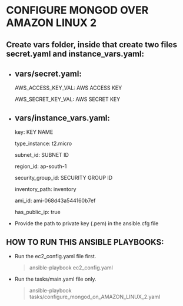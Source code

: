 # CONFIGURE MONGOD OVER AMAZON LINUX 2

## Create vars folder, inside that create two files secret.yaml and instance_vars.yaml: 

- vars/secret.yaml:
  ----------------
  
     AWS_ACCESS_KEY_VAL: AWS ACCESS KEY

     AWS_SECRET_KEY_VAL: AWS SECRET KEY


- vars/instance_vars.yaml:
  -----------------------

 	key: KEY NAME

	type_instance: t2.micro

	subnet_id: SUBNET ID

	region_id: ap-south-1

	security_group_id: SECURITY GROUP ID

	inventory_path: inventory

	ami_id: ami-068d43a544160b7ef

	has_public_ip: true


- Provide the path to private key (.pem) in the ansible.cfg file 


## HOW TO RUN THIS ANSIBLE PLAYBOOKS:

 - Run the ec2_config.yaml file first. 
   > ansible-playbook ec2_config.yaml
 
 - Run the tasks/main.yaml file only. 
   > ansible-playbook tasks/configure_mongod_on_AMAZON_LINUX_2.yaml
